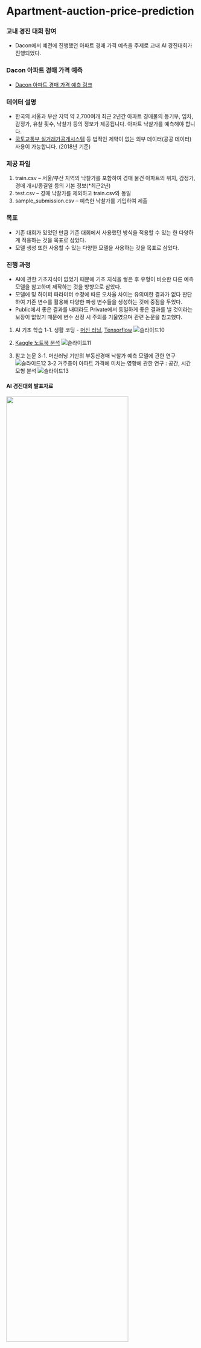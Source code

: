 # Apartment-auction-price-prediction

### 교내 경진 대회 참여
 * Dacon에서 예전에 진행했던 아파트 경매 가격 예측을 주제로 교내 AI 경진대회가 진행되었다.

### Dacon 아파트 경매 가격 예측
* [Dacon 아파트 경매 가격 예측 링크](https://dacon.io/competitions/official/17801/data)  

### 데이터 설명
* 한국의 서울과 부산 지역 약 2,700여개 최근 2년간 아파트 경매물의 등기부, 임차, 감정가, 유찰 횟수, 낙찰가 등의 정보가 제공됩니다. 아파트 낙찰가를 예측해야 합니다. 
* [국토교통부 실거래가공개시스템](http://rt.molit.go.kr) 등 법적인 제약이 없는 외부 데이터(공공 데이터) 사용이 가능합니다.
(2018년 기준)

### 제공 파일
1. train.csv – 서울/부산 지역의 낙찰가를 포함하여 경매 물건 아파트의 위치, 감정가, 경매 개시/종결일 등의 기본 정보(*최근2년)
2. test.csv – 경매 낙찰가를 제외하고 train.csv와 동일 
3. sample_submission.csv – 예측한 낙찰가를 기입하여 제출  


### 목표

* 기존 대회가 있었던 만큼 기존 대회에서 사용했던 방식을 적용할 수 있는 한 다양하게 적용하는 것을 목표로 삼았다.
* 모델 생성 또한 사용할 수 있는 다양한 모델을 사용하는 것을 목표로 삼았다.

### 진행 과정

* AI에 관한 기초지식이 없었기 때문에 기초 지식을 쌓은 후 유형이 비슷한 다른 예측 모델을 참고하며 제작하는 것을 방향으로 삼았다.
* 모델에 및 하이퍼 파라미터 수정에 따른 오차율 차이는 유의미한 결과가 없다 판단하여 기존 변수를 활용해 다양한 파생 변수들을 생성하는 것에 중점을 두었다.
* Public에서 좋은 결과를 내더라도 Private에서 동일하게 좋은 결과를 낼 것이라는 보장이 없었기 때문에 변수 선정 시 주의를 기울였으며 관련 논문을 참고했다.

1. AI 기초 학습
    1-1. 생활 코딩 - [머신 러닝](https://opentutorials.org/course/4548), [Tensorflow](https://opentutorials.org/course/4570)
![슬라이드10](https://user-images.githubusercontent.com/78258412/149445451-d1be996f-717d-4994-bd87-918a41330370.JPG)

2. [Kaggle 노트북 분석](https://www.kaggle.com/pmarcelino/comprehensive-data-exploration-with-python)
![슬라이드11](https://user-images.githubusercontent.com/78258412/149445454-f089c22e-5571-4e68-912b-8af058ccc1cf.JPG)

3. 참고 논문
    3-1. 머신러닝 기반의 부동산경매 낙찰가 예측 모델에 관한 연구
![슬라이드12](https://user-images.githubusercontent.com/78258412/149445457-44350b33-bfc1-4a2e-812c-f9fb84a6dcc5.JPG)
    3-2 거주층이 아파트 가격에 미치는 영향에 관한 연구 : 공간, 시간 모형 분석
![슬라이드13](https://user-images.githubusercontent.com/78258412/149445459-7f9fe209-fa6d-4c5b-b5be-ce44bea50b09.JPG)


#### AI 경진대회 발표자료
<img width="80%" src="https://user-images.githubusercontent.com/78258412/149445432-39db7a07-a6a2-4fd0-89c9-9cc28558d933.JPG"/>
<img width="80%" src="https://user-images.githubusercontent.com/78258412/149445434-d90dfd28-4a56-479f-bdc7-54c67a853b03.JPG"/>

<img width="80%" src="https://user-images.githubusercontent.com/78258412/149445439-55e81bae-f9dc-4826-a09f-13967f650986.JPG"/>
<img width="80%" src="https://user-images.githubusercontent.com/78258412/149445440-284168de-9076-44e7-85bb-a7b54af0d132.JPG"/>
<img width="80%" src="https://user-images.githubusercontent.com/78258412/149445442-4b477c65-c48a-4808-88f6-9583b08850ee.JPG"/>
<img width="80%" src="https://user-images.githubusercontent.com/78258412/149445443-3746388b-e165-45b3-951e-f603ea3b2ff6.JPG"/>
<img width="80%" src="https://user-images.githubusercontent.com/78258412/149445444-2ad026ed-edbc-4938-b7e3-d44b8a110e5f.JPG"/>
<img width="80%" src="https://user-images.githubusercontent.com/78258412/149445446-1d61a548-91c8-4111-a6dd-4b93b8f29e05.JPG"/>
<img width="80%" src="https://user-images.githubusercontent.com/78258412/149445449-8573a3ac-6bfb-4ca9-8c5d-5eabb3ae5cd6.JPG"/>
<img width="80%" src="https://user-images.githubusercontent.com/78258412/149445451-d1be996f-717d-4994-bd87-918a41330370.JPG"/>
<img width="80%" src="https://user-images.githubusercontent.com/78258412/149445454-f089c22e-5571-4e68-912b-8af058ccc1cf.JPG"/>
<img width="80%" src="https://user-images.githubusercontent.com/78258412/149445457-44350b33-bfc1-4a2e-812c-f9fb84a6dcc5.JPG"/>
<img width="80%" src="https://user-images.githubusercontent.com/78258412/149445459-7f9fe209-fa6d-4c5b-b5be-ce44bea50b09.JPG"/>
<img width="80%" src="https://user-images.githubusercontent.com/78258412/149445461-4010d33a-2584-40ac-aceb-c4d0d2a65856.JPG"/>
<img width="80%" src="https://user-images.githubusercontent.com/78258412/149445463-b5112fbc-eb11-45a9-aefa-5456042985a7.JPG"/>
<img width="80%" src="https://user-images.githubusercontent.com/78258412/149445465-159f57f1-7f88-4b63-a5c7-c95bab950a2c.JPG"/>
